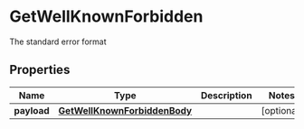 

# GetWellKnownForbidden

The standard error format
## Properties

Name | Type | Description | Notes
------------ | ------------- | ------------- | -------------
**payload** | [**GetWellKnownForbiddenBody**](GetWellKnownForbiddenBody.md) |  |  [optional]



